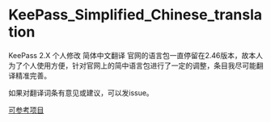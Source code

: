 # KeePass_Simplified_Chinese_translation
KeePass 2.X 个人修改 简体中文翻译
官网的语言包一直停留在2.46版本，故本人为了个人使用方便，针对官网上的简中语言包进行了一定的调整，条目我尽可能翻译精准完善。

如果对翻译词条有意见或建议，可以发issue。

[可参考项目](https://github.com/terrytw/KeePass_Simplified_Chinese_translation)
